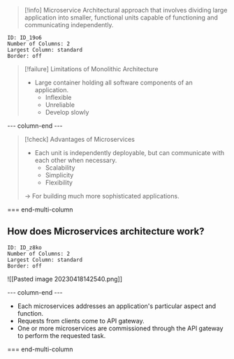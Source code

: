 > [!info] Microservice
> Architectural approach that involves dividing large application into smaller, functional units capable of functioning and communicating independently.


```start-multi-column
ID: ID_19o6
Number of Columns: 2
Largest Column: standard
Border: off
```


> [!failure] Limitations of Monolithic Architecture
> * Large container holding all software components of an application.
> 	* Inflexible
> 	* Unreliable
> 	* Develop slowly


--- column-end ---

> [!check] Advantages of Microservices
> * Each unit is independently deployable, but can communicate with each other when necessary.
> 	* Scalability
> 	* Simplicity
> 	* Flexibility
>
>-> For building much more sophisticated applications.

=== end-multi-column
## How does Microservices architecture work?

```start-multi-column
ID: ID_z8ko
Number of Columns: 2
Largest Column: standard
Border: off
```


![[Pasted image 20230418142540.png]]

--- column-end ---

* Each microservices addresses an application's particular aspect and function.
* Requests from clients come to API gateway.
* One or more microservices are commissioned through the API gateway to perform the requested task.

=== end-multi-column

